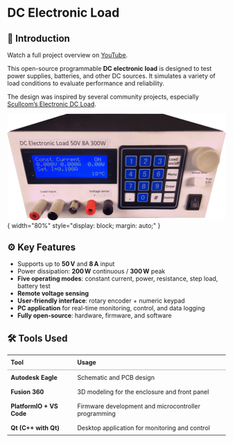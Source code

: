 # DC Electronic Load

## 🎥 Introduction

Watch a full project overview on [YouTube](https://youtu.be/NScaRQj53l0).

This open-source programmable **DC electronic load** is designed to test power supplies, batteries, and other DC sources. It simulates a variety of load conditions to evaluate performance and reliability.

The design was inspired by several community projects, especially [Scullcom’s Electronic DC Load](https://www.youtube.com/watch?v=9fsf1CgnTRk).

![Load front photo](img/front-no-background.png){ width="80%" style="display: block; margin: auto;" }

## ⚙️ Key Features

- Supports up to **50 V** and **8 A** input
- Power dissipation: **200 W** continuous / **300 W** peak
- **Five operating modes**: constant current, power, resistance, step load, battery test
- **Remote voltage sensing**
- **User-friendly interface**: rotary encoder + numeric keypad
- **PC application** for real-time monitoring, control, and data logging
- **Fully open-source**: hardware, firmware, and software

## 🛠️ Tools Used

<table style="width: 100%; border-collapse: collapse;">
  <thead>
    <tr style="border-bottom: 2px solid #ccc;">
      <th style="text-align: left; padding: 8px;">Tool</th>
      <th style="text-align: left; padding: 8px;">Usage</th>
    </tr>
  </thead>
  <tbody>
    <tr>
      <td style="padding: 8px;"><strong>Autodesk Eagle</strong></td>
      <td style="padding: 8px;">Schematic and PCB design</td>
    </tr>
    <tr>
      <td style="padding: 8px;"><strong>Fusion 360</strong></td>
      <td style="padding: 8px;">3D modeling for the enclosure and front panel</td>
    </tr>
    <tr>
      <td style="padding: 8px;"><strong>PlatformIO + VS Code</strong></td>
      <td style="padding: 8px;">Firmware development and microcontroller programming</td>
    </tr>
    <tr>
      <td style="padding: 8px;"><strong>Qt (C++ with Qt)</strong></td>
      <td style="padding: 8px;">Desktop application for monitoring and control</td>
    </tr>
  </tbody>
</table>
